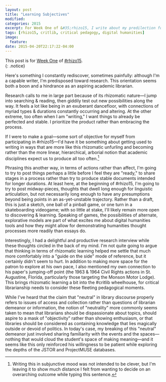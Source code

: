 ```yaml
---
layout: post
title: "Learning Subjectives"
modified:
categories: 2015
excerpt: For Week One of &#35;rhizo15, I write about my predilection for research processes over writing outcomes & whether library "neutrality" thwarts supportive demeanor.
tags: [rhizo15, critlib, critical pedagogy, digital humanities]
image:
  feature:
date: 2015-04-20T22:17:22-04:00
---
```


This post is for [Week One](http://rhizomatic.net/2015/04/14/learning-subjectives-designing-for-when-you-dont-know-where-youre-going/) of [#rhizo15](http://rhizomatic.net/).  
{: .notice}

Here's something I constantly rediscover, sometimes painfully: although I'm a capable writer, I'm predisposed toward research. This orientation seems both a boon and a hindrance as an aspiring academic librarian.   

Research calls to me in large part because of its rhizomatic nature—I jump into searching & reading, then giddily test out new possibilities along the way. It feels a lot like being in an exuberant dancefloor, with connections of myriad types & durations constantly occurring and altering. At the other extreme, too often when I am "writing," I want things to already be perfected and stable. I prioritize the product rather than embracing the process.   

If I were to make a goal—some sort of objective for myself from participating in #rhizo15—I'd have it be something about getting used to writing in ways that are more like this rhizomatic unfurling and becoming rather than the more linear, hierarchical, arborial notion that academic disciplines expect us to produce all too often.[^sjt]    

Phrasing this another way, in terms of actions rather than affect, I'm going to try to post things perhaps a little before I feel they are "ready," to share stages in a process rather than try to produce stable documents intended for longer durations. At least here, at the beginning of #rhizo15, I'm going to try to post midway-pieces, thoughts that dwell long enough for linguistic articulation, but not necessarily long enough to have any presumptions beyond being points in an as-yet-unstable trajectory. Rather than a draft, this is just a sketch, one ball of a pinball game, or one turn in a skateboarding videogame; with so little at stake, I'll likely remain more open to discovering & learning. Speaking of games, the possibilities of alternate, explorative models are part of what excites me about digital humanities tools and how they might allow for demonstrating humanities thought processes more readily than essays do.   

Interestingly, I had a delightful and productive research interview while these thoughts circled in the back of my mind. I'm not quite going to argue that thinking in terms of rhizomatic learning helped me settle that much more comfortably into a "guide on the side" mode of reference, but it certainly didn't seem to hurt. In addition to making more space for the patron to explore at his own pace, I also mentioned my own connection to his paper's jumping-off point (the 1963 & 1964 Civil Rights actions in St. Augustine, Florida, particularly those targeting the Monson Motor Lodge). This brings rhizomatic learning a bit into the #critlib wheelhouse, for critical librarianship needs to consider these fleeting pedagogical moments.    

While I've heard that the claim that "neutral" in library discourse properly refers to issues of access and collection rather than questions of librarian demeanor or information, the notion of "neutrality" more commonly seems taken to mean that librarians should be dispassionate about topics, should aspire to a mask of "objectivity" rather than showing enthusiasm, or that libraries should be considered as containing knowledge that lies magically outside or devoid of politics. In today's case, my breaking of this "neutral" demeanor just involved sharing familiarity with the events and the spaces—nothing that would cloud the student's space of making meaning—and it seems like this only reinforced his willingness to be patient while exploring the depths of the JSTOR and ProjectMUSE databases.               

[^sjt]: Writing this in subjunctive mood was not intended to be clever, but I'm leaving it to show much distance I felt from wanting to decide on an overarching outcome while typing this sentence.    